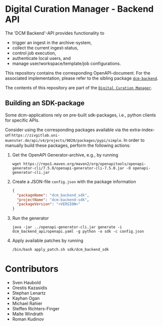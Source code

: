 # Digital Curation Manager - Backend API

The 'DCM Backend'-API provides functionality to
* trigger an ingest in the archive-system,
* collect the current ingest-status,
* control job execution,
* authenticate local users, and
* manage user/workspace/template/job configurations.

This repository contains the corresponding OpenAPI-document.
For the associated implementation, please refer to the sibling package [`dcm-backend`](https://github.com/lzv-nrw/dcm-backend).

The contents of this repository are part of the [`Digital Curation Manager`](https://github.com/lzv-nrw/digital-curation-manager).

## Building an SDK-package
Some dcm-applications rely on pre-built sdk-packages, i.e., python clients for specific APIs.

Consider using the corresponding packages available via the extra-index-url `https://zivgitlab.uni-muenster.de/api/v4/projects/9020/packages/pypi/simple`.
In order to manually build these packages, perform the following actions:

1. Get the OpenAPI Generator-archive, e.g., by running
   ```
   wget https://repo1.maven.org/maven2/org/openapitools/openapi-generator-cli/7.5.0/openapi-generator-cli-7.5.0.jar -O openapi-generator-cli.jar
   ```
1. Create a JSON-file `config.json` with the package information
   ```json
   {
     "packageName": "dcm_backend_sdk",
     "projectName": "dcm-backend-sdk",
     "packageVersion": "<VERSION>"
   }
   ```
1. Run the generator
   ```
   java -jar ../openapi-generator-cli.jar generate -i dcm_backend_api/openapi.yaml -g python -o sdk -c config.json
   ```
1. Apply available patches by running
   ```
   /bin/bash apply_patch.sh sdk/dcm_backend_sdk
   ```

# Contributors
* Sven Haubold
* Orestis Kazasidis
* Stephan Lenartz
* Kayhan Ogan
* Michael Rahier
* Steffen Richters-Finger
* Malte Windrath
* Roman Kudinov